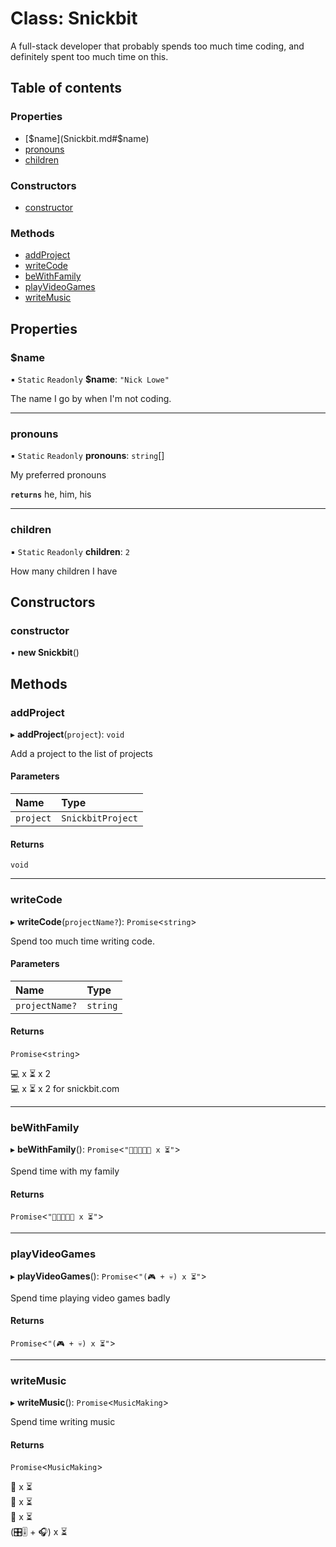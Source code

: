 # Class: Snickbit

A full-stack developer that probably spends too much time coding, and definitely spent too much time on this.

## Table of contents

### Properties

- [$name](Snickbit.md#$name)
- [pronouns](Snickbit.md#pronouns)
- [children](Snickbit.md#children)

### Constructors

- [constructor](Snickbit.md#constructor)

### Methods

- [addProject](Snickbit.md#addproject)
- [writeCode](Snickbit.md#writecode)
- [beWithFamily](Snickbit.md#bewithfamily)
- [playVideoGames](Snickbit.md#playvideogames)
- [writeMusic](Snickbit.md#writemusic)

## Properties

### $name

▪ `Static` `Readonly` **$name**: ``"Nick Lowe"``

The name I go by when I'm not coding.

___

### pronouns

▪ `Static` `Readonly` **pronouns**: `string`[]

My preferred pronouns

**`returns`**
he, him, his

___

### children

▪ `Static` `Readonly` **children**: ``2``

How many children I have

## Constructors

### constructor

• **new Snickbit**()

## Methods

### addProject

▸ **addProject**(`project`): `void`

Add a project to the list of projects

#### Parameters

| Name | Type |
| :------ | :------ |
| `project` | `SnickbitProject` |

#### Returns

`void`

___

### writeCode

▸ **writeCode**(`projectName?`): `Promise`<`string`\>

Spend too much time writing code.

#### Parameters

| Name | Type |
| :------ | :------ |
| `projectName?` | `string` |

#### Returns

`Promise`<`string`\>

💻 x ⏳ x 2 \
💻 x ⏳ x 2 for snickbit.com

___

### beWithFamily

▸ **beWithFamily**(): `Promise`<``"👧👩👨👩👦 x ⏳"``\>

Spend time with my family

#### Returns

`Promise`<``"👧👩👨👩👦 x ⏳"``\>

___

### playVideoGames

▸ **playVideoGames**(): `Promise`<``"(🎮 + 💀) x ⏳"``\>

Spend time playing video games badly

#### Returns

`Promise`<``"(🎮 + 💀) x ⏳"``\>

___

### writeMusic

▸ **writeMusic**(): `Promise`<`MusicMaking`\>

Spend time writing music

#### Returns

`Promise`<`MusicMaking`\>

🎸 x ⏳ \
🎤 x ⏳ \
🎹 x ⏳ \
(🎛🎚 + 🎧) x ⏳
